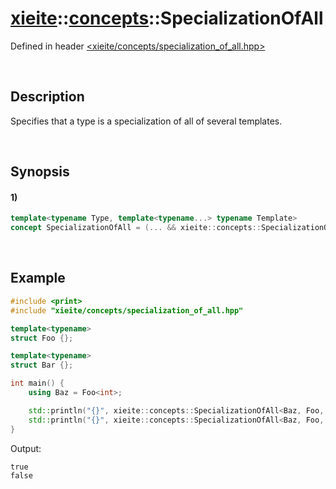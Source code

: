 # [xieite](../../xieite.md)\:\:[concepts](../../concepts.md)\:\:SpecializationOfAll
Defined in header [<xieite/concepts/specialization_of_all.hpp>](../../../include/xieite/concepts/specialization_of_all.hpp)

&nbsp;

## Description
Specifies that a type is a specialization of all of several templates.

&nbsp;

## Synopsis
#### 1)
```cpp
template<typename Type, template<typename...> typename Template>
concept SpecializationOfAll = (... && xieite::concepts::SpecializationOf<Type, Templates>);
```

&nbsp;

## Example
```cpp
#include <print>
#include "xieite/concepts/specialization_of_all.hpp"

template<typename>
struct Foo {};

template<typename>
struct Bar {};

int main() {
	using Baz = Foo<int>;

	std::println("{}", xieite::concepts::SpecializationOfAll<Baz, Foo, Foo>);
	std::println("{}", xieite::concepts::SpecializationOfAll<Baz, Foo, Bar>);
}
```
Output:
```
true
false
```
